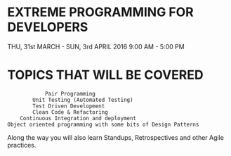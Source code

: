 
#                     EXTREME PROGRAMMING FOR DEVELOPERS

THU, 31st MARCH - SUN, 3rd APRIL 2016 9:00 AM - 5:00 PM

#                     TOPICS THAT WILL BE COVERED

			    Pair Programming 
		    Unit Testing (Automated Testing) 
			Test Driven Development 
			Clean Code & Refactoring 
		Continuous Integration and deployment 
	Object oriented programming with some bits of Design Patterns 
Along the way you will also learn Standups, Retrospectives and other Agile practices.

